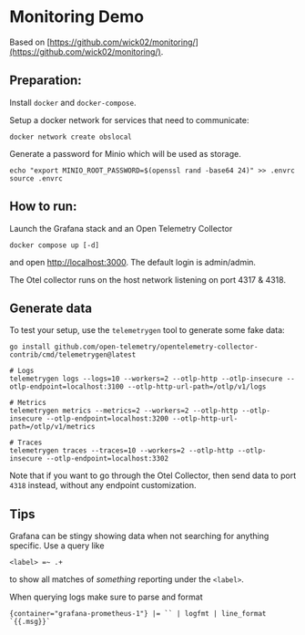 # Monitoring Demo

Based on [https://github.com/wick02/monitoring/](https://github.com/wick02/monitoring/).

## Preparation:

Install `docker` and `docker-compose`.

Setup a docker network for services that need to communicate:
```
docker network create obslocal
```

Generate a password for Minio which will be used as storage.
```
echo "export MINIO_ROOT_PASSWORD=$(openssl rand -base64 24)" >> .envrc
source .envrc
```


## How to run:

Launch the Grafana stack and an Open Telemetry Collector
```
docker compose up [-d]
```
and open [http://localhost:3000](http://localhost:3000).
The default login is admin/admin.

The Otel collector runs on the host network listening on port 4317 & 4318.


## Generate data

To test your setup, use the `telemetrygen` tool to generate some fake data:
```
go install github.com/open-telemetry/opentelemetry-collector-contrib/cmd/telemetrygen@latest

# Logs
telemetrygen logs --logs=10 --workers=2 --otlp-http --otlp-insecure --otlp-endpoint=localhost:3100 --otlp-http-url-path=/otlp/v1/logs

# Metrics
telemetrygen metrics --metrics=2 --workers=2 --otlp-http --otlp-insecure --otlp-endpoint=localhost:3200 --otlp-http-url-path=/otlp/v1/metrics

# Traces
telemetrygen traces --traces=10 --workers=2 --otlp-http --otlp-insecure --otlp-endpoint=localhost:3302
```

Note that if you want to go through the Otel Collector, then send data to port `4318` instead, without any endpoint customization.


## Tips

Grafana can be stingy showing data when not searching for anything specific.
Use a query like
```
<label> =~ .+
```
to show all matches of _something_ reporting under the `<label>`.

When querying logs make sure to parse and format
```
{container="grafana-prometheus-1"} |= `` | logfmt | line_format `{{.msg}}`
```
